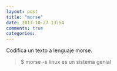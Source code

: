 ```yaml
---
layout: post
title: "morse"
date: 2013-10-27 13:54
comments: true
categories: 
---
```

Codifica un texto a lenguaje morse.

>$ morse -s linux es un sistema genial

